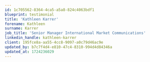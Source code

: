 ```yaml
---
id: 1c705562-8364-4ca5-a5a8-824c4063bdf1
blueprint: testimonial
title: 'Kathleen Karrer'
forename: Kathleen
surname: Karrer
job_title: 'Senior Manager International Market Communications'
linkedin_handle: kathleen-karrer
client: 195fce8a-aa55-4cc8-9097-a0c79d46ac9e
updated_by: b7c7f4d4-e810-47c4-8310-994d4d84346a
updated_at: 1724236029
---
```

